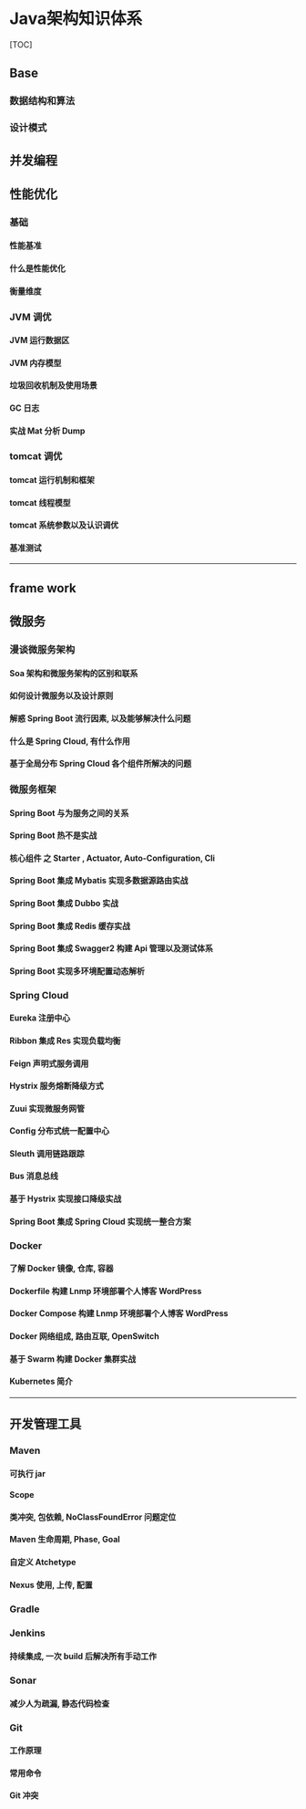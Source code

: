 # Java架构知识体系

[TOC]

## Base

### 数据结构和算法

### 设计模式

## 并发编程

## 性能优化

### 基础

#### 性能基准

#### 什么是性能优化

#### 衡量维度

### JVM 调优

#### JVM 运行数据区

#### JVM 内存模型

#### 垃圾回收机制及使用场景

#### GC 日志

#### 实战 Mat 分析 Dump

### tomcat 调优

#### tomcat 运行机制和框架

#### tomcat 线程模型

#### tomcat 系统参数以及认识调优

#### 基准测试

---

## frame work

## 微服务

### 漫谈微服务架构

#### Soa 架构和微服务架构的区别和联系

#### 如何设计微服务以及设计原则

#### 解惑 Spring Boot 流行因素, 以及能够解决什么问题

#### 什么是 Spring Cloud, 有什么作用

#### 基于全局分布 Spring Cloud 各个组件所解决的问题

### 微服务框架

#### Spring Boot 与为服务之间的关系

#### Spring Boot 热不是实战

#### 核心组件 之 Starter , Actuator, Auto-Configuration, Cli

#### Spring Boot 集成 Mybatis 实现多数据源路由实战

#### Spring Boot 集成 Dubbo 实战

#### Spring Boot 集成 Redis 缓存实战

#### Spring Boot 集成 Swagger2 构建 Api 管理以及测试体系

#### Spring Boot 实现多环境配置动态解析

### Spring Cloud

#### Eureka 注册中心

#### Ribbon 集成 Res 实现负载均衡

#### Feign 声明式服务调用

#### Hystrix 服务熔断降级方式

#### Zuui 实现微服务网管

#### Config 分布式统一配置中心

#### Sleuth 调用链路跟踪

#### Bus 消息总线

#### 基于 Hystrix 实现接口降级实战

#### Spring Boot 集成 Spring Cloud 实现统一整合方案

### Docker

#### 了解 Docker 镜像, 仓库, 容器

#### Dockerfile 构建 Lnmp 环境部署个人博客 WordPress

#### Docker Compose 构建 Lnmp 环境部署个人博客 WordPress

#### Docker 网络组成, 路由互联, OpenSwitch

#### 基于 Swarm 构建 Docker 集群实战

#### Kubernetes 简介

---

## 开发管理工具

### Maven

#### 可执行 jar

#### Scope

#### 类冲突, 包依赖, NoClassFoundError 问题定位

#### Maven 生命周期, Phase, Goal

#### 自定义 Atchetype

#### Nexus 使用, 上传, 配置

### Gradle

### Jenkins

#### 持续集成, 一次 build 后解决所有手动工作

### Sonar

#### 减少人为疏漏, 静态代码检查

### Git

#### 工作原理

#### 常用命令

#### Git 冲突